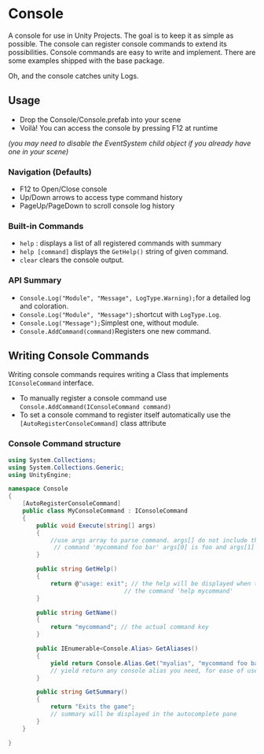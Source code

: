 # Console

A console for use in Unity Projects. The goal is to keep it as simple as possible. The console can register console commands to extend its possibilities. Console commands are easy to write and implement. There are some examples shipped with the base package.

Oh, and the console catches unity Logs.

## Usage

* Drop the Console/Console.prefab into your scene
* Voilà! You can access the console by pressing F12 at runtime

*(you may need to disable the EventSystem child object if you already have one in your scene)*

### Navigation (Defaults)

* F12 to Open/Close console
* Up/Down arrows to access type command history
* PageUp/PageDown to scroll console log history

### Built-in Commands

* `help` : displays a list of all registered commands with summary
* `help [command]` displays the `GetHelp()` string of given command.
* `clear` clears the console output.

### API Summary

* `Console.Log("Module", "Message", LogType.Warning);`for a detailed log and coloration.
* `Console.Log("Module", "Message");`shortcut with `LogType.Log`.
* `Console.Log("Message");`Simplest one, without module.
* `Console.AddCommand(command)`Registers one new command.

## Writing Console Commands

Writing console commands requires writing a Class that implements `IConsoleCommand` interface.

* To manually register a console command use `Console.AddCommand(IConsoleCommand command)`
* To set a console command to register itself automatically use the `    [AutoRegisterConsoleCommand]` class attribute

### Console Command structure

```c#
using System.Collections;
using System.Collections.Generic;
using UnityEngine;

namespace Console
{
    [AutoRegisterConsoleCommand]
    public class MyConsoleCommand : IConsoleCommand
    {
        public void Execute(string[] args)
        {
			//use args array to parse command. args[] do not include the base command so in
             // command 'mycommand foo bar' args[0] is foo and args[1] is bar
        }

        public string GetHelp()
        {
            return @"usage: exit"; // the help will be displayed when typing 
            					 // the command 'help mycommand'
        }

        public string GetName()
        {
            return "mycommand"; // the actual command key
        }

        public IEnumerable<Console.Alias> GetAliases()
        {
            yield return Console.Alias.Get("myalias", "mycommand foo bar");
            // yield return any console alias you need, for ease of use purposes
        }

        public string GetSummary()
        {
            return "Exits the game";
            // summary will be displayed in the autocomplete pane
        }
    }

}

```

